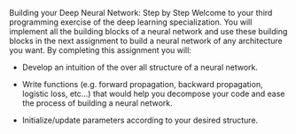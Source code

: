 Building your Deep Neural Network: Step by Step
Welcome to your third programming exercise of the deep learning specialization. You will implement all the building blocks of a neural network and use these building blocks in the next assignment to build a neural network of any architecture you want. By completing this assignment you will:

- Develop an intuition of the over all structure of a neural network.

- Write functions (e.g. forward propagation, backward propagation, logistic loss, etc...) that would help you decompose your code and ease the process of building a neural network.

- Initialize/update parameters according to your desired structure.